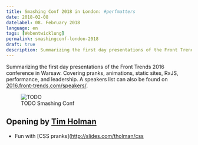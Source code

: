 ```yaml
---
title: Smashing Conf 2018 in London: #perfmatters
date: 2018-02-08
datelabel: 08. February 2018
language: en
tags: [Webentwicklung]
permalink: smashingconf-london-2018
draft: true
description: Summarizing the first day presentations of the Front Trends 2016 conference in Warsaw. Covering pranks, animations, static sites, RxJS, performance, and leadership.
---
```


Summarizing the first day presentations of the Front Trends 2016 conference in Warsaw. Covering pranks, animations, static sites, RxJS, performance, and leadership. A speakers list can also be found on [2016.front-trends.com/speakers/](https://2016.front-trends.com/speakers/).

<figure>
	<picture>
		<img
			sizes="(max-width: 1200px) 100vw, 1200px"
			srcset="
			/images/2018/02/smashingconf-london/cover_w_400.jpg 400w,
			/images/2018/02/smashingconf-london/cover_w_850.jpg 850w,
			/images/2018/02/smashingconf-london/cover_w_1170.jpg 1170w,
			/images/2018/02/smashingconf-london/cover_w_1458.jpg 1458w"
			src="/images/2018/02/smashingconf-london/cover_w_1458.jpg"
			alt="TODO">
	</picture>
	<figcaption>TODO Smashing Conf</figcaption>
</figure>

## Opening by [Tim Holman](https://twitter.com/twholman)

* Fun with [CSS pranks](http://slides.com/tholman/css






